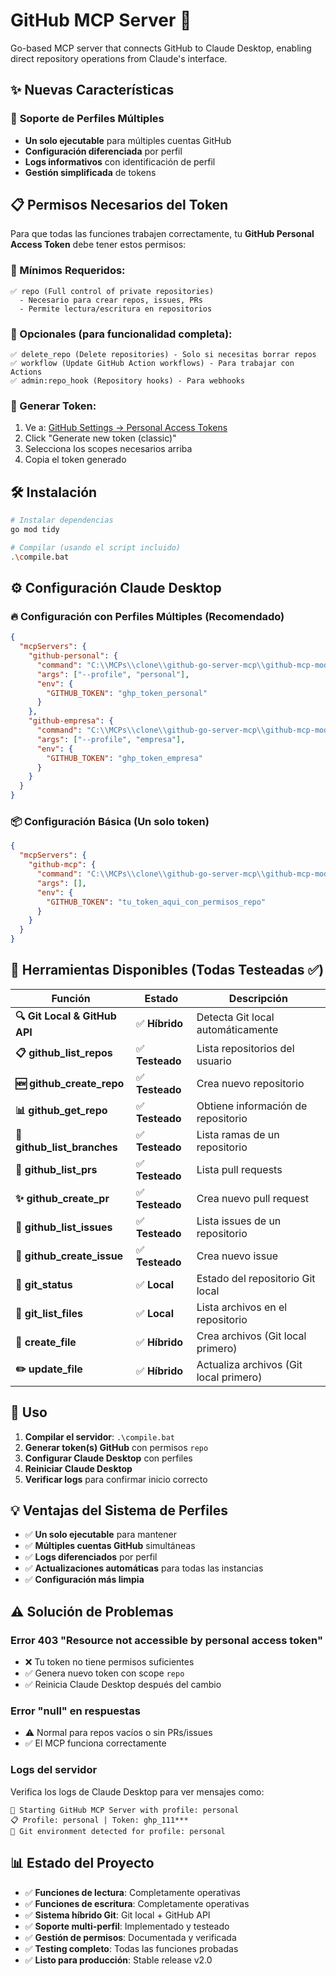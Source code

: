 # GitHub MCP Server 🚀

Go-based MCP server that connects GitHub to Claude Desktop, enabling direct repository operations from Claude's interface.

## ✨ Nuevas Características

### 🎯 **Soporte de Perfiles Múltiples**
- **Un solo ejecutable** para múltiples cuentas GitHub
- **Configuración diferenciada** por perfil
- **Logs informativos** con identificación de perfil
- **Gestión simplificada** de tokens

## 📋 Permisos Necesarios del Token

Para que todas las funciones trabajen correctamente, tu **GitHub Personal Access Token** debe tener estos permisos:

### 🔑 Mínimos Requeridos:
```
✅ repo (Full control of private repositories)
  - Necesario para crear repos, issues, PRs
  - Permite lectura/escritura en repositorios
```

### 🔧 Opcionales (para funcionalidad completa):
```
✅ delete_repo (Delete repositories) - Solo si necesitas borrar repos
✅ workflow (Update GitHub Action workflows) - Para trabajar con Actions
✅ admin:repo_hook (Repository hooks) - Para webhooks
```

### 📝 Generar Token:
1. Ve a: [GitHub Settings → Personal Access Tokens](https://github.com/settings/tokens)
2. Click "Generate new token (classic)"
3. Selecciona los scopes necesarios arriba
4. Copia el token generado

## 🛠️ Instalación

```bash
# Instalar dependencias
go mod tidy

# Compilar (usando el script incluido)
.\compile.bat
```

## ⚙️ Configuración Claude Desktop

### 🔥 **Configuración con Perfiles Múltiples** (Recomendado)

```json
{
  "mcpServers": {
    "github-personal": {
      "command": "C:\\MCPs\\clone\\github-go-server-mcp\\github-mcp-modular.exe",
      "args": ["--profile", "personal"],
      "env": {
        "GITHUB_TOKEN": "ghp_token_personal"
      }
    },
    "github-empresa": {
      "command": "C:\\MCPs\\clone\\github-go-server-mcp\\github-mcp-modular.exe",
      "args": ["--profile", "empresa"],
      "env": {
        "GITHUB_TOKEN": "ghp_token_empresa"
      }
    }
  }
}
```

### 📦 **Configuración Básica** (Un solo token)

```json
{
  "mcpServers": {
    "github-mcp": {
      "command": "C:\\MCPs\\clone\\github-go-server-mcp\\github-mcp-modular.exe",
      "args": [],
      "env": {
        "GITHUB_TOKEN": "tu_token_aqui_con_permisos_repo"
      }
    }
  }
}
```

## 🧪 Herramientas Disponibles (Todas Testeadas ✅)

| Función | Estado | Descripción |
|---------|---------|-------------|
| **🔍 Git Local & GitHub API** | ✅ **Híbrido** | Detecta Git local automáticamente |
| **📋 github_list_repos** | ✅ **Testeado** | Lista repositorios del usuario |
| **🆕 github_create_repo** | ✅ **Testeado** | Crea nuevo repositorio |
| **📊 github_get_repo** | ✅ **Testeado** | Obtiene información de repositorio |
| **🌿 github_list_branches** | ✅ **Testeado** | Lista ramas de un repositorio |
| **🔄 github_list_prs** | ✅ **Testeado** | Lista pull requests |
| **✨ github_create_pr** | ✅ **Testeado** | Crea nuevo pull request |
| **🐛 github_list_issues** | ✅ **Testeado** | Lista issues de un repositorio |
| **📝 github_create_issue** | ✅ **Testeado** | Crea nuevo issue |
| **🔧 git_status** | ✅ **Local** | Estado del repositorio Git local |
| **📁 git_list_files** | ✅ **Local** | Lista archivos en el repositorio |
| **📄 create_file** | ✅ **Híbrido** | Crea archivos (Git local primero) |
| **✏️ update_file** | ✅ **Híbrido** | Actualiza archivos (Git local primero) |

## 🚀 Uso

1. **Compilar el servidor**: `.\compile.bat`
2. **Generar token(s) GitHub** con permisos `repo`
3. **Configurar Claude Desktop** con perfiles
4. **Reiniciar Claude Desktop**
5. **Verificar logs** para confirmar inicio correcto

## 💡 Ventajas del Sistema de Perfiles

- ✅ **Un solo ejecutable** para mantener
- ✅ **Múltiples cuentas GitHub** simultáneas
- ✅ **Logs diferenciados** por perfil
- ✅ **Actualizaciones automáticas** para todas las instancias
- ✅ **Configuración más limpia**

## ⚠️ Solución de Problemas

### Error 403 "Resource not accessible by personal access token"
- ❌ Tu token no tiene permisos suficientes
- ✅ Genera nuevo token con scope `repo`
- ✅ Reinicia Claude Desktop después del cambio

### Error "null" en respuestas
- ⚠️ Normal para repos vacíos o sin PRs/issues
- ✅ El MCP funciona correctamente

### Logs del servidor
Verifica los logs de Claude Desktop para ver mensajes como:
```
🚀 Starting GitHub MCP Server with profile: personal
📋 Profile: personal | Token: ghp_111***
🔧 Git environment detected for profile: personal
```

## 📊 Estado del Proyecto

- ✅ **Funciones de lectura**: Completamente operativas
- ✅ **Funciones de escritura**: Completamente operativas  
- ✅ **Sistema híbrido Git**: Git local + GitHub API
- ✅ **Soporte multi-perfil**: Implementado y testeado
- ✅ **Gestión de permisos**: Documentada y verificada
- ✅ **Testing completo**: Todas las funciones probadas
- ✅ **Listo para producción**: Stable release v2.0
